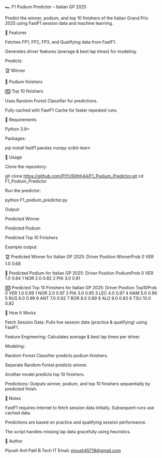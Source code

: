 🏎 F1 Podium Predictor – Italian GP 2025






Predict the winner, podium, and top 10 finishers of the Italian Grand Prix 2025 using FastF1 session data and machine learning.

🔹 Features

Fetches FP1, FP2, FP3, and Qualifying data from FastF1.

Generates driver features (average & best lap times) for modeling.

Predicts:

🏆 Winner

🥇 Podium finishers

🔟 Top 10 finishers

Uses Random Forest Classifier for predictions.

Fully cached with FastF1 Cache for faster repeated runs.

🔹 Requirements

Python 3.9+

Packages:

pip install fastf1 pandas numpy scikit-learn

🔹 Usage

Clone the repository:

git clone https://github.com/PIYUSHhh44/F1_Podium_Predictor.git
cd F1_Podium_Predictor


Run the predictor:

python F1_podium_predictor.py


Output:

Predicted Winner

Predicted Podium

Predicted Top 10 Finishers

Example output:

🏆 Predicted Winner for Italian GP 2025:
  Driver  Position  WinnerProb
0    VER       1.0       0.68

🥇 Predicted Podium for Italian GP 2025:
  Driver  Position  PodiumProb
0    VER       1.0       0.84
1    NOR       2.0       0.82
2    PIA       3.0       0.81

🔟 Predicted Top 10 Finishers for Italian GP 2025:
  Driver  Position  Top10Prob
0    VER       1.0       0.99
1    NOR       2.0       0.97
2    PIA       3.0       0.95
3    LEC       4.0       0.97
4    HAM       5.0       0.96
5    RUS       6.0       0.99
6    ANT       7.0       0.92
7    BOR       8.0       0.89
8    ALO       9.0       0.83
9    TSU      10.0       0.82

🔹 How It Works

Fetch Session Data: Pulls live session data (practice & qualifying) using FastF1.

Feature Engineering: Calculates average & best lap times per driver.

Modeling:

Random Forest Classifier predicts podium finishers.

Separate Random Forest predicts winner.

Another model predicts top 10 finishers.

Predictions: Outputs winner, podium, and top 10 finishers sequentially by predicted finish.

🔹 Notes

FastF1 requires internet to fetch session data initially. Subsequent runs use cached data.

Predictions are based on practice and qualifying session performance.

The script handles missing lap data gracefully using heuristics.

🔹 Author

Piyush Anil Patil
B.Tech IT
Email: piyush45718@gmail.com